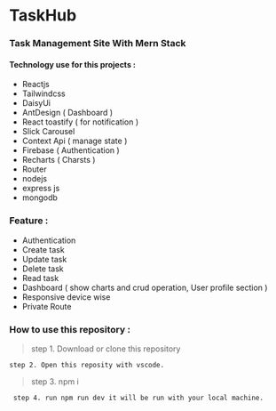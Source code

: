 # TaskHub

### Task Management Site With Mern Stack


#### Technology use for this projects :

- Reactjs
- Tailwindcss
- DaisyUi
- AntDesign ( Dashboard )
- React toastify ( for notification )
- Slick Carousel
- Context Api ( manage state )
- Firebase ( Authentication )
- Recharts ( Charsts )
- Router
- nodejs 
- express js
- mongodb

### Feature :

- Authentication
- Create task
- Update task
- Delete task 
- Read task
- Dashboard ( show charts and crud operation, User profile section )
- Responsive device wise
- Private Route

### How to use this repository :

> step 1. Download or clone this repository

`step 2. Open this reposity with vscode.`

> step 3. npm i

` step 4. run npm run dev it will be run with your local machine.`

